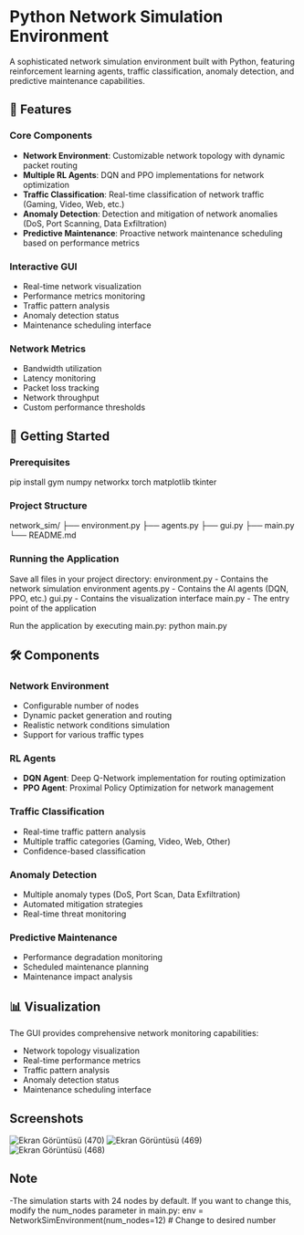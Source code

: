 # Python Network Simulation Environment

A sophisticated network simulation environment built with Python, featuring reinforcement learning agents, traffic classification, anomaly detection, and predictive maintenance capabilities.

## 🌟 Features

### Core Components
- **Network Environment**: Customizable network topology with dynamic packet routing
- **Multiple RL Agents**: DQN and PPO implementations for network optimization
- **Traffic Classification**: Real-time classification of network traffic (Gaming, Video, Web, etc.)
- **Anomaly Detection**: Detection and mitigation of network anomalies (DoS, Port Scanning, Data Exfiltration)
- **Predictive Maintenance**: Proactive network maintenance scheduling based on performance metrics

### Interactive GUI
- Real-time network visualization
- Performance metrics monitoring
- Traffic pattern analysis
- Anomaly detection status
- Maintenance scheduling interface

### Network Metrics
- Bandwidth utilization
- Latency monitoring
- Packet loss tracking
- Network throughput
- Custom performance thresholds

## 🚀 Getting Started

### Prerequisites

pip install gym numpy networkx torch matplotlib tkinter


### Project Structure

network_sim/
├── environment.py
├── agents.py
├── gui.py
├── main.py
└── README.md

### Running the Application
Save all files in your project directory:
environment.py - Contains the network simulation environment
agents.py - Contains the AI agents (DQN, PPO, etc.)
gui.py - Contains the visualization interface
main.py - The entry point of the application

Run the application by executing main.py:
python main.py


## 🛠️ Components

### Network Environment
- Configurable number of nodes
- Dynamic packet generation and routing
- Realistic network conditions simulation
- Support for various traffic types

### RL Agents
- **DQN Agent**: Deep Q-Network implementation for routing optimization
- **PPO Agent**: Proximal Policy Optimization for network management

### Traffic Classification
- Real-time traffic pattern analysis
- Multiple traffic categories (Gaming, Video, Web, Other)
- Confidence-based classification

### Anomaly Detection
- Multiple anomaly types (DoS, Port Scan, Data Exfiltration)
- Automated mitigation strategies
- Real-time threat monitoring

### Predictive Maintenance
- Performance degradation monitoring
- Scheduled maintenance planning
- Maintenance impact analysis

## 📊 Visualization

The GUI provides comprehensive network monitoring capabilities:
- Network topology visualization
- Real-time performance metrics
- Traffic pattern analysis
- Anomaly detection status
- Maintenance scheduling interface

## Screenshots

![Ekran Görüntüsü (470)](https://github.com/user-attachments/assets/7a876f3e-8198-4738-930e-537fbf68bba4)
![Ekran Görüntüsü (469)](https://github.com/user-attachments/assets/7f45c7ff-a599-4188-ac84-9916eeca62e3)
![Ekran Görüntüsü (468)](https://github.com/user-attachments/assets/7ba4cc31-6f0d-4636-8e5e-bff91bb265bd)

  
## Note
-The simulation starts with 24 nodes by default. If you want to change this, modify the num_nodes parameter in main.py:
env = NetworkSimEnvironment(num_nodes=12)  # Change to desired number

